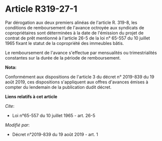# Article R319-27-1

Par dérogation aux deux premiers alinéas de l'article R. 319-8, les conditions de remboursement de l'avance octroyée aux
syndicats de copropriétaires sont déterminées à la date de l'émission du projet de contrat de prêt mentionné à l'article 26-5
de la loi n° 65-557 du 10 juillet 1965 fixant le statut de la copropriété des immeubles bâtis.

Le remboursement de l'avance s'effectue par mensualités ou trimestrialités constantes sur la durée de la période de
remboursement.

**Nota:**

Conformément aux dispositions de l'article 3 du décret n° 2019-839 du 19 août 2019, ces dispositions s'appliquent aux offres
d'avances émises à compter du lendemain de la publication dudit décret.

**Liens relatifs à cet article**

_Cite_:

  - Loi n°65-557 du 10 juillet 1965 - art. 26-5

_Modifié par_:

  - Décret n°2019-839 du 19 août 2019 - art. 1
